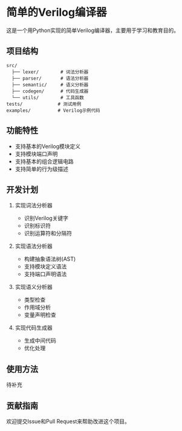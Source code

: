# 简单的Verilog编译器

这是一个用Python实现的简单Verilog编译器，主要用于学习和教育目的。

## 项目结构

```
src/
  ├── lexer/        # 词法分析器
  ├── parser/       # 语法分析器
  ├── semantic/     # 语义分析器
  ├── codegen/      # 代码生成器
  └── utils/        # 工具函数
tests/             # 测试用例
examples/          # Verilog示例代码
```

## 功能特性

- 支持基本的Verilog模块定义
- 支持模块端口声明
- 支持基本的组合逻辑电路
- 支持简单的行为级描述

## 开发计划

1. 实现词法分析器
   - 识别Verilog关键字
   - 识别标识符
   - 识别运算符和分隔符

2. 实现语法分析器
   - 构建抽象语法树(AST)
   - 支持模块定义语法
   - 支持端口声明语法

3. 实现语义分析器
   - 类型检查
   - 作用域分析
   - 变量声明检查

4. 实现代码生成器
   - 生成中间代码
   - 优化处理

## 使用方法

待补充

## 贡献指南

欢迎提交Issue和Pull Request来帮助改进这个项目。